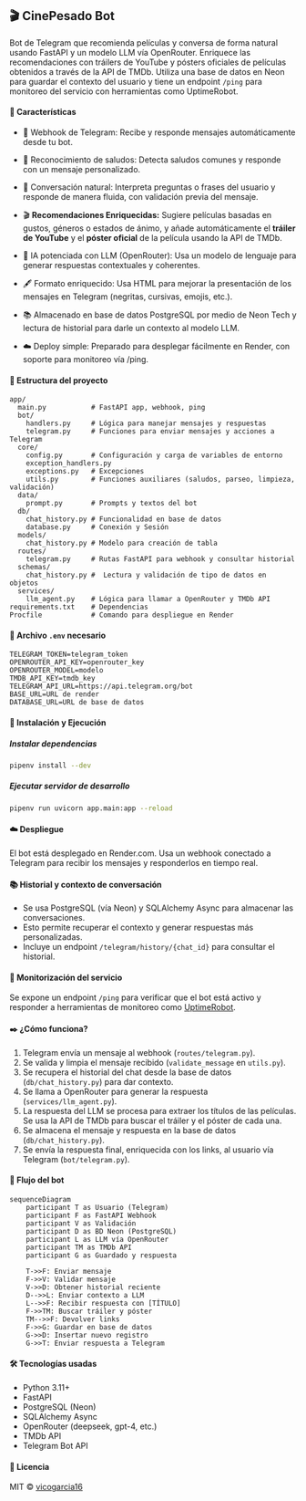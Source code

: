 ## 🎬 CinePesado Bot
Bot de Telegram que recomienda películas y conversa de forma natural usando FastAPI y un modelo LLM vía OpenRouter. Enriquece las recomendaciones con tráilers de YouTube y pósters oficiales de películas obtenidos a través de la API de TMDb. Utiliza una base de datos en Neon para guardar el contexto del usuario y tiene un endpoint `/ping` para monitoreo del servicio con herramientas como UptimeRobot.

#### 🚀 Características
* 📩 Webhook de Telegram: Recibe y responde mensajes automáticamente desde tu bot.

* 👋 Reconocimiento de saludos: Detecta saludos comunes y responde con un mensaje personalizado.

* 🤖 Conversación natural: Interpreta preguntas o frases del usuario y responde de manera fluida, con validación previa del mensaje.

* 🎬 **Recomendaciones Enriquecidas:** Sugiere películas basadas en gustos, géneros o estados de ánimo, y añade automáticamente el **tráiler de YouTube** y el **póster oficial** de la película usando la API de TMDb.

* 🧠 IA potenciada con LLM (OpenRouter): Usa un modelo de lenguaje para generar respuestas contextuales y coherentes.

* 🖋️ Formato enriquecido: Usa HTML para mejorar la presentación de los mensajes en Telegram (negritas, cursivas, emojis, etc.).

* 📚 Almacenado en base de datos PostgreSQL por medio de Neon Tech y lectura de historial para darle un contexto al modelo LLM.

* ☁️ Deploy simple: Preparado para desplegar fácilmente en Render, con soporte para monitoreo vía /ping.

#### 📁 Estructura del proyecto

```
app/
  main.py           # FastAPI app, webhook, ping
  bot/
    handlers.py     # Lógica para manejar mensajes y respuestas
    telegram.py     # Funciones para enviar mensajes y acciones a Telegram
  core/
    config.py       # Configuración y carga de variables de entorno
    exception_handlers.py
    exceptions.py   # Excepciones
    utils.py        # Funciones auxiliares (saludos, parseo, limpieza, validación)
  data/
    prompt.py       # Prompts y textos del bot
  db/
    chat_history.py # Funcionalidad en base de datos
    database.py     # Conexión y Sesión
  models/
    chat_history.py # Modelo para creación de tabla
  routes/
    telegram.py     # Rutas FastAPI para webhook y consultar historial
  schemas/
    chat_history.py #  Lectura y validación de tipo de datos en objetos
  services/
    llm_agent.py    # Lógica para llamar a OpenRouter y TMDb API
requirements.txt    # Dependencias
Procfile            # Comando para despliegue en Render
```

#### 🔐 Archivo `.env` necesario

```env
TELEGRAM_TOKEN=telegram_token
OPENROUTER_API_KEY=openrouter_key
OPENROUTER_MODEL=modelo
TMDB_API_KEY=tmdb_key
TELEGRAM_API_URL=https://api.telegram.org/bot
BASE_URL=URL de render
DATABASE_URL=URL de base de datos
```

#### 🧪 Instalación y Ejecución

##### Instalar dependencias

```bash
pipenv install --dev
```

##### Ejecutar servidor de desarrollo

```bash
pipenv run uvicorn app.main:app --reload
```

#### ☁️ Despliegue
El bot está desplegado en Render.com. Usa un webhook conectado a Telegram para recibir los mensajes y responderlos en tiempo real.

#### 📚 Historial y contexto de conversación
- Se usa PostgreSQL (vía Neon) y SQLAlchemy Async para almacenar las conversaciones.
- Esto permite recuperar el contexto y generar respuestas más personalizadas.
- Incluye un endpoint `/telegram/history/{chat_id}` para consultar el historial.

#### 📡 Monitorización del servicio

Se expone un endpoint `/ping` para verificar que el bot está activo y responder a herramientas de monitoreo como [UptimeRobot](https://uptimerobot.com/?rid=62d4f0a7928e50).

#### ✒️ ¿Cómo funciona?

1. Telegram envía un mensaje al webhook (`routes/telegram.py`).
2. Se valida y limpia el mensaje recibido (`validate_message` en `utils.py`).
3. Se recupera el historial del chat desde la base de datos (`db/chat_history.py`) para dar contexto.
4. Se llama a OpenRouter para generar la respuesta (`services/llm_agent.py`).
5. La respuesta del LLM se procesa para extraer los títulos de las películas. Se usa la API de TMDb para buscar el tráiler y el póster de cada una.
6. Se almacena el mensaje y respuesta en la base de datos (`db/chat_history.py`).
7. Se envía la respuesta final, enriquecida con los links, al usuario vía Telegram (`bot/telegram.py`).

#### 🧠 Flujo del bot
```mermaid
sequenceDiagram
    participant T as Usuario (Telegram)
    participant F as FastAPI Webhook
    participant V as Validación
    participant D as BD Neon (PostgreSQL)
    participant L as LLM vía OpenRouter
    participant TM as TMDb API
    participant G as Guardado y respuesta

    T->>F: Enviar mensaje
    F->>V: Validar mensaje
    V->>D: Obtener historial reciente
    D-->>L: Enviar contexto a LLM
    L-->>F: Recibir respuesta con [TÍTULO]
    F->>TM: Buscar tráiler y póster
    TM-->>F: Devolver links
    F->>G: Guardar en base de datos
    G->>D: Insertar nuevo registro
    G->>T: Enviar respuesta a Telegram
```
#### 🛠️ Tecnologías usadas
* Python 3.11+
* FastAPI
* PostgreSQL (Neon)
* SQLAlchemy Async
* OpenRouter (deepseek, gpt-4, etc.)
* TMDb API
* Telegram Bot API

#### 📜 Licencia
MIT © [vicogarcia16](https://github.com/vicogarcia16)